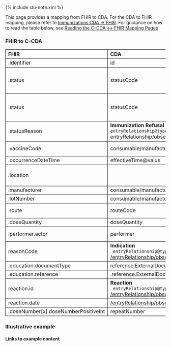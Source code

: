 <style>
td, th {
   border: 1px solid black!important;
}
</style>

{% include stu-note.xml %}

This page provides a mapping from FHIR to CDA. For the CDA to FHIR mapping, please refer to [Immunizations CDA → FHIR](./CF-immunizations.html). For guidance on how to read the table below, see [Reading the C-CDA ↔ FHIR Mapping Pages](./mappingGuidance.html)

### FHIR to C-CDA

|FHIR|CDA|Transform Steps|
|:----|:----|:----|
|.identifier|id|[CDA id ↔ FHIR identifier](mappingGuidance.html#cda-id--fhir-identifier)|
|.status|statusCode|**Constraint** when ```status.value="not-done"```<br/>Set negationInd to true in CDA observation|
|.status|statusCode|**Constraint** other values of status<br/>[FHIR status → CDA statusCode](ConceptMap-FC-ImmunizationStatus.html)|
|.statusReason|**Immunization Refusal Reason**<br/>```entryRelationship@typeCode="RSON"```<br/>entryRelationship/observation/code|[FHIR statusReason → CDA refusal](ConceptMap-FC-ImmunizationRefusal.html)|
|.vaccineCode|consumable/manufacturedProduct/manufacturedMaterial/code|[CDA CD ↔ FHIR CodeableConcept](mappingGuidance.html#cda-coding--fhir-codeableconcept)|
|.occurrenceDateTime|effectiveTime@value|[CDA ↔ FHIR Time/Dates](mappingGuidance.html#cda--fhir-timedates)|
|.location||"Possible to use entryReference from Encounter|
|.manufacturer|consumable/manufacturedProduct/manufacturerOrganization||
|.lotNumber|consumable/manufacturedMaterial/lotNumberText||
|.route|routeCode|[CDA CD ↔ FHIR CodeableConcept](mappingGuidance.html#cda-coding--fhir-codeableconcept)|
|.doseQuantity|doseQuantity||
|.performer.actor|performer|**Constraint** when ```.performer.function="AP"``|
|reasonCode|**Indication**<br/>``` entryRelationship@typeCode="RSON"```<br/>[/entryRelationship/observation/value]()||
|.education.documentType|reference.ExternalDocument.code||
|.education.reference|.reference.ExternalDocument.id|undefined|
|reaction.id|**Reaction**<br/>``` entryRelationship@typeCode="MFST"```<br/>[/entryRelationship/observation/id]()||
|reaction.date|[/entryRelationship/observation/effectiveTime]()||
|.doseNumber[x].doseNumberPositiveInt|repeatNumber||


### Illustrative example

#### Links to example content